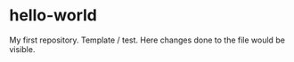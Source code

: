 # hello-world
My first repository. Template / test. 
Here changes done to the file would be visible. 
